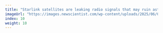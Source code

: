 ```yaml
---
title: "Starlink satellites are leaking radio signals that may ruin astronomy"
imageUrl: "https://images.newscientist.com/wp-content/uploads/2025/06/09134308/SEI_254524859.jpg?width=788"
index: 10
weight: 10
---
```

